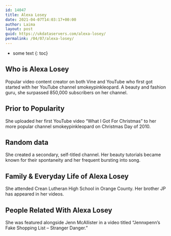 ```yaml
---
id: 14047
title: Alexa Losey
date: 2021-04-07T14:03:17+00:00
author: Laima
layout: post
guid: https://ukdataservers.com/alexa-losey/
permalink: /04/07/alexa-losey/
---
```


* some text
{: toc}


## Who is Alexa Losey
                  
                  
                  
Popular video content creator on both Vine and YouTube who first got started with her YouTube channel smokeypinkleopard. A beauty and fashion guru, she surpassed 850,000 subscribers on her channel.
                  
              
            
              
            
                
                
                
## Prior to Popularity
                  
                  
                  
She uploaded her first YouTube video &#8220;What I Got For Christmas&#8221; to her more popular channel smokeypinkleopard on Christmas Day of 2010.
                  
              
            
              
            
                
                
                
## Random data
                  
                  
                  
She created a secondary, self-titled channel. Her beauty tutorials became known for their spontaneity and her frequent bursting into song.
                  
              
            
              
            
                
                
                
## Family & Everyday Life of Alexa Losey
                  
                  
                  
She attended Crean Lutheran High School in Orange County. Her brother JP has appeared in her videos.
                  
              
            
              
            
                
                
                
## People Related With Alexa Losey
                  
                  
                  
She was featured alongside Jenn McAllister in a video titled &#8220;Jennxpenn&#8217;s Fake Shopping List &#8211; Stranger Danger.&#8221;
                  
              
            
              
            
                
              
            
              
              
            
            
              
            
          
          
          
